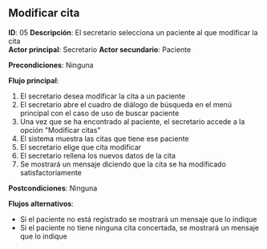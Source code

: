## Modificar cita
 
**ID**: 05 **Descripción**: El secretario selecciona un paciente al que modificar la cita  
**Actor principal**: Secretario
**Actor secundario**: Paciente
 
**Precondiciones**: Ninguna
 
**Flujo principal**:
1. El secretario desea modificar la cita a un paciente
2. El secretario abre el cuadro de diálogo de búsqueda en el menú principal con el caso de uso de buscar paciente
3. Una vez que se ha encontrado al paciente, el secretario accede a la opción "Modificar citas"
4. El sistema muestra las citas que tiene ese paciente
5. El secretario elige que cita modificar
6. El secretario rellena los nuevos datos de la cita
7. Se mostrará un mensaje diciendo que la cita se ha modificado satisfactoriamente
 
**Postcondiciones**:  Ninguna
 
**Flujos alternativos**:  
* Si el paciente no está registrado se mostrará un mensaje que lo indique
* Si el paciente no tiene ninguna cita concertada, se mostrará un mensaje que lo indique
